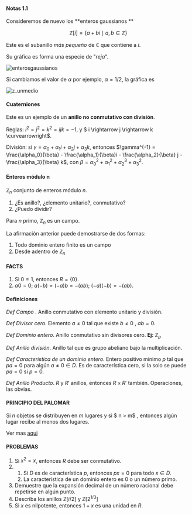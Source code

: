 #### Notas 1.1

Consideremos de nuevo los **enteros gaussianos **

$$ \mathbb{Z}[i] = \{ a+bi \mid a,b \in \mathbb{Z} \}​$$

Este es el subanillo _más pequeño_ de $\mathbb{C}$ que contiene a $i$. 

Su gráfica es forma una especie de "_reja_".

![enterosgaussianos](figs/enterosgaussianos.png)

Si cambiamos el valor de $\alpha$ por ejemplo, $\alpha = 1/2$, la gráfica es

![z_unmedio](figs/z_unmedio.png)

#### Cuaterniones

Este es un ejemplo de un **anillo no conmutativo con división**. 

Reglas: $i^2 = j^2 = k^2 = ijk = -1$, y $ i \rightarrow  j \rightarrow k \curvearrowright$.

División: si $\gamma = \alpha_0 + \alpha_1 i + \alpha_2 j + \alpha_3 k$, entonces $\gamma^{-1} = \frac{\alpha_0}{\beta} - \frac{\alpha_1}{\beta}i - \frac{\alpha_2}{\beta} j - \frac{\alpha_3}{\beta} k$, con $\beta = \alpha_0^2 +  \alpha_1^2 +  \alpha_2^3+ \alpha_3^2$.

#### Enteros módulo n

$\mathbb{Z}_n​$ conjunto de enteros módulo $n​$. 

1. ¿Es anillo?, ¿elemento unitario?, conmutativo? 
2. ¿Puedo dividir?

Para $n$ primo, $\mathbb{Z}_n$ es un campo.

La afirmación anterior puede demostrarse de dos formas:

1. Todo dominio entero finito es un campo
2. Desde adentro de $\mathbb{Z}_n$

#### FACTS

1. Si $0 = 1​$, entonces $R = \{0\}​$.
2. $a0 = 0​$; $a(-b) = (-a)b = - (ab)​$; $(-a)(-b) = -(ab)​$ .

#### Definiciones

_Def Campo_ . Anillo conmutativo con elemento unitario y división.

_Def Divisor cero_. Elemento $a \neq 0$ tal que existe $b \neq 0$ , $ab =0$.

_Def Dominio entero_. Anillo conmutativo sin divisores cero. **Ej:** $\mathbb{Z}_p$

_Def Anillo división_. Anillo tal que es grupo abeliano bajo la multiplicación.

_Def Característica de un dominio entero_. Entero positivo mínimo $p$ tal que $pa = 0$ para algún $a\neq0 \in D$.  Es de característica cero, si la solo se puede $pa = 0$ si $p=0$.

_Def Anillo Producto_. $R$ y $R'$ anillos, entonces $R \times R'$ también. Operaciones, las obvias. 

#### PRINCIPIO DEL PALOMAR

Si $n$ objetos se distribuyen en $m$ lugares y si $ n > m$ , entonces algún lugar recibe al menos dos lugares.

Ver mas [aqui](https://es.wikipedia.org/wiki/Principio_del_palomar)

#### PROBLEMAS

1. Si $x^2 = x$, entonces $R$ debe ser conmutativo.
2. 
   1. Si $D$ es de característica $p$, entonces $px = 0$ para todo $x \in D$.
   2. La característica de un dominio entero es 0 o un número primo.
3. Demuestre que la expansión decimal de un número racional debe repetirse en algún punto.
4. Describa los anillos $\mathbb{Z}[i/2]$ y $\mathbb{Z}[2^{1/3}]$
5. Si $x$ es nilpotente, entonces $1 + x$ es una unidad en $R$.